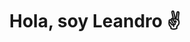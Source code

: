 <div align="center">
<h1 align="center">Hola, soy Leandro ✌️</h1>
</div>

<!--

## Sobre Mí:
- 🌐 Developer Web
- ⚛️ React js Devolper


-->
